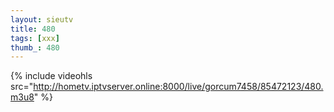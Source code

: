 ```yaml
--- 
layout: sieutv
title: 480
tags: [xxx]
thumb_: 480
---
```

{% include videohls src="http://hometv.iptvserver.online:8000/live/gorcum7458/85472123/480.m3u8" %} 
